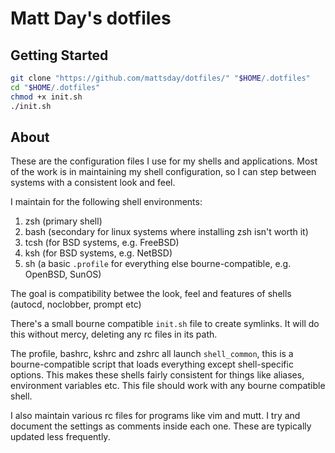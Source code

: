 # Matt Day's dotfiles

## Getting Started
```bash
git clone "https://github.com/mattsday/dotfiles/" "$HOME/.dotfiles"
cd "$HOME/.dotfiles"
chmod +x init.sh
./init.sh
```

## About
These are the configuration files I use for my shells and applications. Most of the work is in maintaining my shell configuration, so I can step between systems with a consistent look and feel.

I maintain for the following shell environments:

1. zsh (primary shell)
2. bash (secondary for linux systems where installing zsh isn't worth it)
3. tcsh (for BSD systems, e.g. FreeBSD)
4. ksh (for BSD systems, e.g. NetBSD)
5. sh (a basic ```.profile``` for everything else bourne-compatible, e.g. OpenBSD, SunOS)

The goal is compatibility betwee the look, feel and features of shells (autocd, noclobber, prompt etc)

There's a small bourne compatible `init.sh` file to create symlinks. It will do this without mercy, deleting any rc files in its path.

The profile, bashrc, kshrc and zshrc all launch ```shell_common```, this is a bourne-compatible script that loads everything except shell-specific options. This makes these shells fairly consistent for things like aliases, environment variables etc. This file should work with any bourne compatible shell.

I also maintain various rc files for programs like vim and mutt. I try and document the settings as comments inside each one. These are typically updated less frequently.

